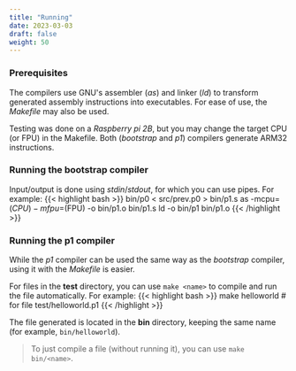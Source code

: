 ```yaml
---
title: "Running"
date: 2023-03-03
draft: false
weight: 50
---
```


### Prerequisites
The compilers use GNU's assembler (*as*) and linker (*ld*) to transform generated assembly instructions into executables. For ease of use, the *Makefile* may also be used.

Testing was done on a *Raspberry pi 2B*, but you may change the target CPU (or FPU) in the Makefile. Both (*bootstrap* and *p1*) compilers generate ARM32 instructions.

### Running the bootstrap compiler
Input/output is done using *stdin*/*stdout*, for which you can use pipes. For example:
{{< highlight bash >}}
bin/p0 < src/prev.p0 > bin/p1.s
as -mcpu=$(CPU) -mfpu=$(FPU) -o bin/p1.o bin/p1.s
ld -o bin/p1 bin/p1.o
{{< /highlight >}}

### Running the p1 compiler
While the *p1* compiler can be used the same way as the *bootstrap* compiler, using it with the *Makefile* is easier.

For files in the **test** directory, you can use `make <name>` to compile and run the file automatically. For example:
{{< highlight bash >}}
make helloworld     # for file test/helloworld.p1
{{< /highlight >}}

The file generated is located in the **bin** directory, keeping the same name (for example, `bin/helloworld`).

> To just compile a file (without running it), you can use `make bin/<name>`.